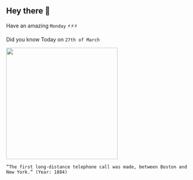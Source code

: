 ## Hey there 👋
Have an amazing `Monday` ⚡⚡⚡

Did you know Today on `27th of March`
 
 [<img src="https://images.slideplayer.com/22/6383025/slides/slide_9.jpg" width="300" />](https://www.mysticstamp.com/info/this-day-in-history-march-27-1884/#:~:text=On%20March%2027%2C%201884%2C%20the,call%20just%20three%20days%20later.) 
 ```
“The first long-distance telephone call was made, between Boston and New York.” (Year: 1884)
```
